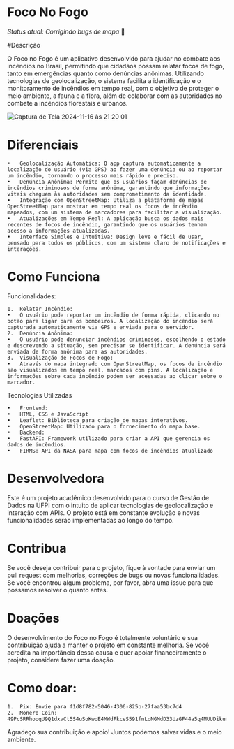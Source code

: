 # Foco No Fogo
*Status atual: Corrigindo bugs de mapa* 💚

#Descrição

O Foco no Fogo é um aplicativo desenvolvido para ajudar no combate aos incêndios no Brasil, permitindo que cidadãos possam relatar focos de fogo, tanto em emergências quanto como denúncias anônimas. Utilizando tecnologias de geolocalização, o sistema facilita a identificação e o monitoramento de incêndios em tempo real, com o objetivo de proteger o meio ambiente, a fauna e a flora, além de colaborar com as autoridades no combate a incêndios florestais e urbanos.

 ![Captura de Tela 2024-11-16 às 21 20 01](https://github.com/user-attachments/assets/33bf9a95-0948-442c-b420-7bcf3c5a0012)


# Diferenciais

	•	Geolocalização Automática: O app captura automaticamente a localização do usuário (via GPS) ao fazer uma denúncia ou ao reportar um incêndio, tornando o processo mais rápido e preciso.
	•	Denúncia Anônima: Permite que os usuários façam denúncias de incêndios criminosos de forma anônima, garantindo que informações vitais cheguem às autoridades sem comprometimento da identidade.
	•	Integração com OpenStreetMap: Utiliza a plataforma de mapas OpenStreetMap para mostrar em tempo real os focos de incêndio mapeados, com um sistema de marcadores para facilitar a visualização.
	•	Atualizações em Tempo Real: A aplicação busca os dados mais recentes de focos de incêndio, garantindo que os usuários tenham acesso a informações atualizadas.
	•	Interface Simples e Intuitiva: Design leve e fácil de usar, pensado para todos os públicos, com um sistema claro de notificações e interações.

# Como Funciona

Funcionalidades:

	1.	Relatar Incêndio:
	•	O usuário pode reportar um incêndio de forma rápida, clicando no botão para ligar para os bombeiros. A localização do incêndio será capturada automaticamente via GPS e enviada para o servidor.
	2.	Denúncia Anônima:
	•	O usuário pode denunciar incêndios criminosos, escolhendo o estado e descrevendo a situação, sem precisar se identificar. A denúncia será enviada de forma anônima para as autoridades.
	3.	Visualização de Focos de Fogo:
	•	Através do mapa integrado com OpenStreetMap, os focos de incêndio são visualizados em tempo real, marcados com pins. A localização e informações sobre cada incêndio podem ser acessadas ao clicar sobre o marcador.

Tecnologias Utilizadas

	•	Frontend:
	•	HTML, CSS e JavaScript
	•	Leaflet: Biblioteca para criação de mapas interativos.
	•	OpenStreetMap: Utilizado para o fornecimento do mapa base.
	•	Backend:
	•	FastAPI: Framework utilizado para criar a API que gerencia os dados de incêndios.
	•	FIRMS: API da NASA para mapa com focos de incêndios atualizado


# Desenvolvedora

Este é um projeto acadêmico desenvolvido para o curso de Gestão de Dados na UFPI com o intuito de aplicar tecnologias de geolocalização e interação com APIs. O projeto está em constante evolução e novas funcionalidades serão implementadas ao longo do tempo.

# Contribua

Se você deseja contribuir para o projeto, fique à vontade para enviar um pull request com melhorias, correções de bugs ou novas funcionalidades. Se você encontrou algum problema, por favor, abra uma issue para que possamos resolver o quanto antes.

# Doações

O desenvolvimento do Foco no Fogo é totalmente voluntário e sua contribuição ajuda a manter o projeto em constante melhoria. Se você acredita na importância dessa causa e quer apoiar financeiramente o projeto, considere fazer uma doação.

# Como doar:

	1.	Pix: Envie para f1d8f782-5046-4306-825b-27faa53bc7d4
	2.	Monero Coin: 49PcSRRhooqU9Q1dxvCt5S4uSoKwoE4MWdFkceS591fnLoNGMdD33UzGF44a5q4MUUDikufqvPnnYKYVH9wqfFTe6k58uiu

Agradeço sua contribuição e apoio! Juntos podemos salvar vidas e o meio ambiente.
